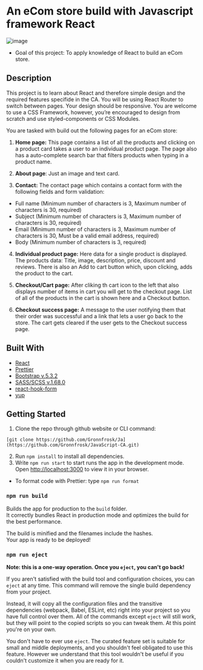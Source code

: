 # An eCom store build with Javascript framework React
![image](https://github.com/Gronnfrosk/JavaScript-CA/assets/91615712/68fd6071-6ff0-4456-9508-a441f7969965)

- Goal of this project: To apply knowledge of React to build an eCom store.

## Description

This project is to learn about React and therefore simple design and the required features specifide in the CA. 
You will be using React Router to switch between pages.
Your design should be responsive. You are welcome to use a CSS Framework, however, you’re encouraged to design from scratch and use styled-components or CSS Modules.

You are tasked with build out the following pages for an eCom store:

1.   **Home page:** This page contains a list of all the products and clicking on a product card takes a user to an individual product page. The page also has a auto-complete search bar that filters products when typing in a product name.

2.   **About page**: Just an image and text card.

3.   **Contact:** The contact page which contains a contact form with the following fields and form validation:
   - Full name (Minimum number of characters is 3, Maximum number of characters is 30, required)
   - Subject (Minimum number of characters is 3, Maximum number of characters is 30, required)
   - Email (Minimum number of characters is 3, Maximum number of characters is 30, Must be a valid email address, required)
   - Body (Minimum number of characters is 3, required)

4.   **Individual product page:** Here data for a single product is displayed. The products data: Title, image, description, price, discount and reviews. There is also an Add to cart button which, upon clicking, adds the product to the cart.

5.   **Checkout/Cart page:** After cliking th cart icon to the left that also displays number of items in cart you will get to the checkout page. List of all of the products in the cart is shown here and a Checkout button.

6.   **Checkout success page:** A message to the user notifying them that their order was successful and a link that lets a user go back to the store. The cart gets cleared if the user gets to the Checkout success page.

## Built With

- [React](https://react.dev/)
- [Prettier](https://prettier.io/)
- [Bootstrap v.5.3.2](https://getbootstrap.com)
- [SASS/SCSS v.1.68.0](https://sass-lang.com/)
- [react-hook-form](https://www.npmjs.com/package/react-hook-form)
- [yup](https://www.npmjs.com/package/yup)

## Getting Started

1. Clone the repo through github website or CLI command:
```
[git clone https://github.com/Gronnfrosk/Ja](https://github.com/Gronnfrosk/JavaScript-CA.git)
```
2. Run ```npm install``` to install all dependencies.
3. Write ```npm run start``` to start runs the app in the development mode.
Open [http://localhost:3000](http://localhost:3000) to view it in your browser.

- To format code with Prettier:
type ```npm run format```

### `npm run build`

Builds the app for production to the `build` folder.\
It correctly bundles React in production mode and optimizes the build for the best performance.

The build is minified and the filenames include the hashes.\
Your app is ready to be deployed!

### `npm run eject`

**Note: this is a one-way operation. Once you `eject`, you can't go back!**

If you aren't satisfied with the build tool and configuration choices, you can `eject` at any time. This command will remove the single build dependency from your project.

Instead, it will copy all the configuration files and the transitive dependencies (webpack, Babel, ESLint, etc) right into your project so you have full control over them. All of the commands except `eject` will still work, but they will point to the copied scripts so you can tweak them. At this point you're on your own.

You don't have to ever use `eject`. The curated feature set is suitable for small and middle deployments, and you shouldn't feel obligated to use this feature. However we understand that this tool wouldn't be useful if you couldn't customize it when you are ready for it.


